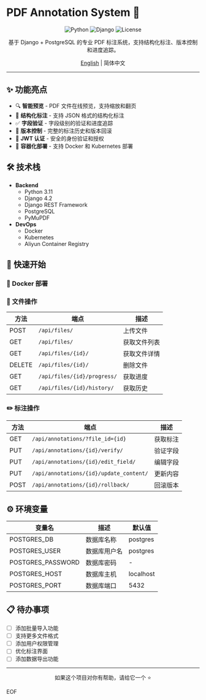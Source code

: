 # PDF Annotation System 📄

<div align="center">

![Python](https://img.shields.io/badge/python-3.11-blue.svg)
![Django](https://img.shields.io/badge/django-4.2-green.svg)
![License](https://img.shields.io/badge/license-MIT-blue.svg)

基于 Django + PostgreSQL 的专业 PDF 标注系统，支持结构化标注、版本控制和进度追踪。

[English](./README_EN.md) | 简体中文

</div>

---

## ✨ 功能亮点

- 🔍 **智能预览** - PDF 文件在线预览，支持缩放和翻页
- 📝 **结构化标注** - 支持 JSON 格式的结构化标注
- ✅ **字段验证** - 字段级别的验证和进度追踪
- 🔄 **版本控制** - 完整的标注历史和版本回滚
- 🔐 **JWT 认证** - 安全的身份验证和授权
- 🐳 **容器化部署** - 支持 Docker 和 Kubernetes 部署

## 🛠️ 技术栈

- **Backend**
  - Python 3.11
  - Django 4.2
  - Django REST Framework
  - PostgreSQL
  - PyMuPDF
- **DevOps**
  - Docker
  - Kubernetes
  - Aliyun Container Registry

## 🚀 快速开始

### 🐳 Docker 部署

### 📁 文件操作

| 方法 | 端点 | 描述 |
|------|------|------|
| POST | `/api/files/` | 上传文件 |
| GET | `/api/files/` | 获取文件列表 |
| GET | `/api/files/{id}/` | 获取文件详情 |
| DELETE | `/api/files/{id}/` | 删除文件 |
| GET | `/api/files/{id}/progress/` | 获取进度 |
| GET | `/api/files/{id}/history/` | 获取历史 |

### ✏️ 标注操作

| 方法 | 端点 | 描述 |
|------|------|------|
| GET | `/api/annotations/?file_id={id}` | 获取标注 |
| PUT | `/api/annotations/{id}/verify/` | 验证字段 |
| PUT | `/api/annotations/{id}/edit_field/` | 编辑字段 |
| PUT | `/api/annotations/{id}/update_content/` | 更新内容 |
| POST | `/api/annotations/{id}/rollback/` | 回滚版本 |


## ⚙️ 环境变量

| 变量名 | 描述 | 默认值 |
|--------|------|---------|
| POSTGRES_DB | 数据库名称 | postgres |
| POSTGRES_USER | 数据库用户名 | postgres |
| POSTGRES_PASSWORD | 数据库密码 | - |
| POSTGRES_HOST | 数据库主机 | localhost |
| POSTGRES_PORT | 数据库端口 | 5432 |

## 📋 待办事项

- [ ] 添加批量导入功能
- [ ] 支持更多文件格式
- [ ] 添加用户权限管理
- [ ] 优化标注界面
- [ ] 添加数据导出功能

---

<div align="center">

如果这个项目对你有帮助，请给它一个 ⭐️

</div>

EOF

